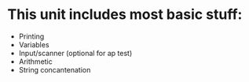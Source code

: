 # This unit includes most basic stuff:
- Printing
- Variables
- Input/scanner (optional for ap test)
- Arithmetic
- String concantenation

